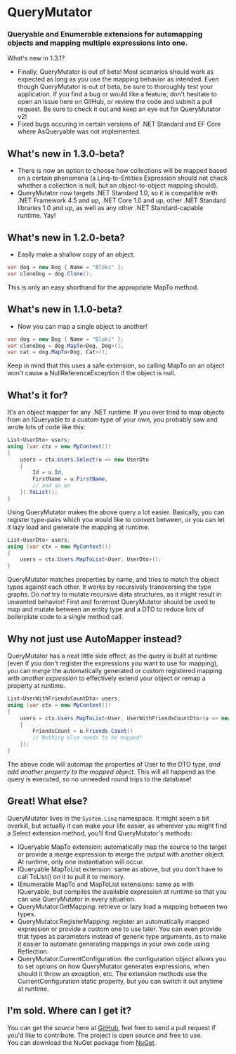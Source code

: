 QueryMutator
============

### Queryable and Enumerable extensions for automapping objects and mapping multiple expressions into one.

What's new in 1.3.1?
* Finally, QueryMutator is out of beta! Most scenarios should work as expected as long as you use the mapping
behavior as intended. Even though QueryMutator is out of beta, be sure to thoroughly test your application. If you
find a bug or would like a feature, don't hesitate to open an issue here on GitHub, or review the code and submit 
a pull request. Be sure to check it out and keep an eye out for QueryMutator v2!
* Fixed bugs occuring in certain versions of .NET Standard and EF Core where AsQueryable was not implemented.

What's new in 1.3.0-beta?
-------------------------
* There is now an option to choose how collections will be mapped based on a certain phenomena (a Linq-to-Entities 
Expression should not check whether a collection is null, but an object-to-object mapping should).
* QueryMutator now targets .NET Standard 1.0, so it is compatible with .NET Framework 4.5 and up, .NET Core 1.0 and 
up, other .NET Standard libraries 1.0 and up, as well as any other .NET Standard-capable runtime. Yay!

What's new in 1.2.0-beta?
-------------------------
* Easily make a shallow copy of an object.
```c#
var dog = new Dog { Name = "Bloki" };
var cloneDog = dog.Clone();
```
This is only an easy shorthand for the appropriate MapTo method.

What's new in 1.1.0-beta?
-------------------------
* Now you can map a single object to another!
```c#
var dog = new Dog { Name = "Bloki" };
var cloneDog = dog.MapTo<Dog, Dog>();
var cat = dog.MapTo<Dog, Cat>();
```
Keep in mind that this uses a safe extension, so calling MapTo on an object won't cause a 
NullReferenceException if the object is null.

What's it for?
--------------

It's an object mapper for any .NET runtime. If you ever tried to map objects 
from an IQueryable to a custom type of your own, you probably saw and wrote lots of code like this:
```c#
List<UserDto> users;
using (var ctx = new MyContext())
{
    users = ctx.Users.Select(u => new UserDto
    {
        Id = u.Id,
        FirstName = u.FirstName,
        // and so on
    }).ToList();
}
```

Using QueryMutator makes the above query a lot easier. Basically, you can register type-pairs which you 
would like to convert between, or you can let it lazy load and generate the mapping at runtime.

```c#
List<UserDto> users;
using (var ctx = new MyContext())
{
    users = ctx.Users.MapToList<User, UserDto>();
}
```

QueryMutator matches properties by name, and tries to match the object types against each other. It works 
by recursively transversing the type graphs. Do _not_ try to mutate recursive data structures, as it might
result in unwanted behavior! First and foremost QueryMutator should be used to map and mutate between an
entity type and a DTO to reduce lots of boilerplate code to a single method call.

Why not just use AutoMapper instead?
------------------------------------

QueryMutator has a neat little side effect: as the query is built at runtime (even if you don't register the 
expressions you want to use for mapping), you can *merge* the automatically generated or custom registered 
mapping with _another expression_ to effectively extend your object or remap a property at runtime.

```c#
List<UserWithFriendsCountDto> users;
using (var ctx = new MyContext())
{
    users = ctx.Users.MapToList<User, UserWithFriendsCountDto>(u => new UserWithFriendsCountDto 
    {
        FriendsCount = u.Friends.Count()
		// Nothing else needs to be mapped!
    });
}
```

The above code will automap the properties of User to the DTO type, *and add another property to the 
mapped object*. This will all happend as the query is executed, so no unneeded round trips to the database!

Great! What else?
-----------------

QueryMutator lives in the ```System.Linq``` namespace. It might seem a bit overkill, but actually it can
make your life easier, as wherever you might find a Select extension method, you'll find QueryMutator's methods:
* IQueryable MapTo extension: automatically map the source to the target or provide a merge expression to merge
the output with another object. At runtime, only one instantiation will occur.
* IQueryable MapToList extension: same as above, but you don't have to call ToList() on it to pull it to memory.
* IEnumerable MapTo and MapToList extensions: same as with IQueryable, but compiles the available expression at
runtime so that you can use QueryMutator in every situation.
* QueryMutator.GetMapping: retrieve or lazy load a mapping between two types.
* QueryMutator.RegisterMapping: register an automatically mapped expression or provide a custom one to use 
later. You can even provide that types as parameters instead of generic type arguments, as to make it easier to 
automate generating mappings in your own code using Reflection.
* QueryMutator.CurrentConfiguration: the configuration object allows you to set options on how QueryMutator
generates expressions, when should it throw an exception, etc. The extension methods use the
CurrentConfiguration static property, but you can switch it out anytime at runtime.

I'm sold. Where can I get it?
-----------------------------

You can get the *source* here at [GitHub](https://github.com/yugabe/QueryMutator), feel free to send a pull 
request if you'd like to contribute. The project is open source and free to use.  
You can download the NuGet package from [NuGet](https://www.nuget.org/packages/QueryMutator/).